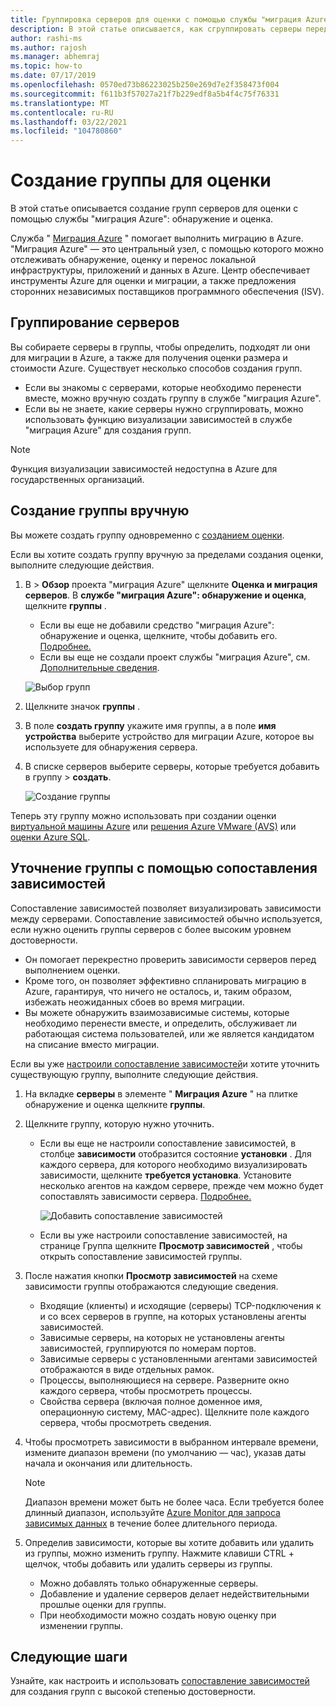 ```yaml
---
title: Группировка серверов для оценки с помощью службы "миграция Azure" | Документация Майкрософт
description: В этой статье описывается, как сгруппировать серверы перед выполнением оценки с помощью службы "миграция Azure".
author: rashi-ms
ms.author: rajosh
ms.manager: abhemraj
ms.topic: how-to
ms.date: 07/17/2019
ms.openlocfilehash: 0570ed73b86223025b250e269d7e2f358473f004
ms.sourcegitcommit: f611b3f57027a21f7b229edf8a5b4f4c75f76331
ms.translationtype: MT
ms.contentlocale: ru-RU
ms.lasthandoff: 03/22/2021
ms.locfileid: "104780860"
---
```

# <a name="create-a-group-for-assessment"></a>Создание группы для оценки

В этой статье описывается создание групп серверов для оценки с помощью службы "миграция Azure": обнаружение и оценка.

Служба " [Миграция Azure](migrate-services-overview.md) " помогает выполнить миграцию в Azure. "Миграция Azure" — это центральный узел, с помощью которого можно отслеживать обнаружение, оценку и перенос локальной инфраструктуры, приложений и данных в Azure. Центр обеспечивает инструменты Azure для оценки и миграции, а также предложения сторонних независимых поставщиков программного обеспечения (ISV). 

## <a name="grouping-servers"></a>Группирование серверов

Вы собираете серверы в группы, чтобы определить, подходят ли они для миграции в Azure, а также для получения оценки размера и стоимости Azure. Существует несколько способов создания групп.

- Если вы знакомы с серверами, которые необходимо перенести вместе, можно вручную создать группу в службе "миграция Azure".
- Если вы не знаете, какие серверы нужно сгруппировать, можно использовать функцию визуализации зависимостей в службе "миграция Azure" для создания групп. 

> [!NOTE]
> Функция визуализации зависимостей недоступна в Azure для государственных организаций.

## <a name="create-a-group-manually"></a>Создание группы вручную

Вы можете создать группу одновременно с [созданием оценки](how-to-create-assessment.md).

Если вы хотите создать группу вручную за пределами создания оценки, выполните следующие действия.

1. В > **Обзор** проекта "миграция Azure" щелкните **Оценка и миграция серверов**. В **службе "миграция Azure": обнаружение и оценка**, щелкните **группы** .
    - Если вы еще не добавили средство "миграция Azure": обнаружение и оценка, щелкните, чтобы добавить его. [Подробнее.](how-to-assess.md)
    - Если вы еще не создали проект службы "миграция Azure", см. [Дополнительные сведения](./create-manage-projects.md).

    ![Выбор групп](./media/how-to-create-a-group/select-groups.png)

2. Щелкните значок **группы** .
3. В поле **создать группу** укажите имя группы, а в поле **имя устройства** выберите устройство для миграции Azure, которое вы используете для обнаружения сервера.
4. В списке серверов выберите серверы, которые требуется добавить в группу > **создать**.

    ![Создание группы](./media/how-to-create-a-group/create-group.png)

Теперь эту группу можно использовать при создании оценки [виртуальной машины Azure](how-to-create-assessment.md) или [решения Azure VMware (AVS)](how-to-create-azure-vmware-solution-assessment.md) или [оценки Azure SQL](how-to-create-azure-sql-assessment.md).

## <a name="refine-a-group-with-dependency-mapping"></a>Уточнение группы с помощью сопоставления зависимостей

Сопоставление зависимостей позволяет визуализировать зависимости между серверами. Сопоставление зависимостей обычно используется, если нужно оценить группы серверов с более высоким уровнем достоверности.
- Он помогает перекрестно проверить зависимости серверов перед выполнением оценки. 
- Кроме того, он позволяет эффективно спланировать миграцию в Azure, гарантируя, что ничего не осталось, и, таким образом, избежать неожиданных сбоев во время миграции.
- Вы можете обнаружить взаимозависимые системы, которые необходимо перенести вместе, и определить, обслуживает ли работающая система пользователей, или же является кандидатом на списание вместо миграции.

Если вы уже [настроили сопоставление зависимостей](how-to-create-group-machine-dependencies.md)и хотите уточнить существующую группу, выполните следующие действия.

1. На вкладке **серверы** в элементе " **Миграция Azure** " на плитке обнаружение и оценка щелкните **группы**.
2. Щелкните группу, которую нужно уточнить.
    - Если вы еще не настроили сопоставление зависимостей, в столбце **зависимости** отобразится состояние **установки** . Для каждого сервера, для которого необходимо визуализировать зависимости, щелкните **требуется установка**. Установите несколько агентов на каждом сервере, прежде чем можно будет сопоставлять зависимости сервера. [Подробнее.](how-to-create-group-machine-dependencies.md)

        ![Добавить сопоставление зависимостей](./media/how-to-create-a-group/add-dependency-mapping.png)

    - Если вы уже настроили сопоставление зависимостей, на странице Группа щелкните **Просмотр зависимостей** , чтобы открыть сопоставление зависимостей группы.

3. После нажатия кнопки **Просмотр зависимостей** на схеме зависимости группы отображаются следующие сведения.

    - Входящие (клиенты) и исходящие (серверы) TCP-подключения к и со всех серверов в группе, на которых установлены агенты зависимостей.
    - Зависимые серверы, на которых не установлены агенты зависимостей, группируются по номерам портов.
    - Зависимые серверы с установленными агентами зависимостей отображаются в виде отдельных рамок.
    - Процессы, выполняющиеся на сервере. Разверните окно каждого сервера, чтобы просмотреть процессы.
    - Свойства сервера (включая полное доменное имя, операционную систему, MAC-адрес). Щелкните поле каждого сервера, чтобы просмотреть сведения.

4. Чтобы просмотреть зависимости в выбранном интервале времени, измените диапазон времени (по умолчанию — час), указав даты начала и окончания или длительность.

    > [!NOTE]
    > Диапазон времени может быть не более часа. Если требуется более длинный диапазон, используйте [Azure Monitor для запроса зависимых данных](how-to-create-group-machine-dependencies.md) в течение более длительного периода.

5. Определив зависимости, которые вы хотите добавить или удалить из группы, можно изменить группу. Нажмите клавиши CTRL + щелчок, чтобы добавить или удалить серверы из группы.

    - Можно добавлять только обнаруженные серверы.
    - Добавление и удаление серверов делает недействительными прошлые оценки для группы.
    - При необходимости можно создать новую оценку при изменении группы.


## <a name="next-steps"></a>Следующие шаги

Узнайте, как настроить и использовать [сопоставление зависимостей](how-to-create-group-machine-dependencies.md) для создания групп с высокой степенью достоверности.